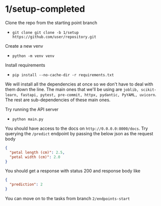 # 1/setup-completed

Clone the repo from the starting point branch

- `git clone git clone -b 1/setup  https://github.com/user/repository.git`

Create a new venv

- `python -m venv venv`

Install requirements

- `pip install --no-cache-dir -r requirements.txt`

We will install all the dependencies at once so we don't have to deal with them down the line. The main ones that we'll be using are `joblib, scikit-learn, fastapi, pytest, pre-commit, httpx, pydantic, PyYAML, uvicorn`. The rest are sub-dependencies of these main ones. 

Try running the API server

- `python main.py`

You should have access to the docs on `http://0.0.0.0:8000/docs`. Try querying the `/predict` endpoint by passing the below json as the request body

```json
{
  "petal length (cm)": 2.5,
  "petal width (cm)": 2.0
}
```

You should get a response with status 200 and response body like

```json
{
  "prediction": 2
}
```

You can move on to the tasks from branch `2/endpoints-start`